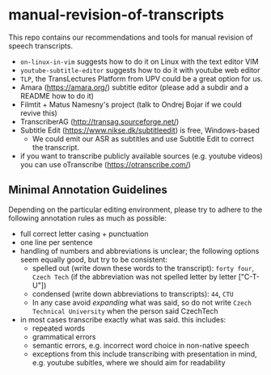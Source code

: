 # manual-revision-of-transcripts
This repo contains our recommendations and tools for manual revision of speech transcripts.

- ``on-linux-in-vim`` suggests how to do it on Linux with the text editor VIM
- ``youtube-subtitle-editor`` suggests how to do it with youtube web editor
- ``TLP``, the TransLectures Platform from UPV could be a great option for us.
- Amara (https://amara.org/) subtitle editor (please add a subdir and a README how to do it)
- Filmtit + Matus Namesny's project (talk to Ondrej Bojar if we could revive this)
- TranscriberAG (http://transag.sourceforge.net/)
- Subtitle Edit (https://www.nikse.dk/subtitleedit) is free, Windows-based
  - We could emit our ASR as subtitles and use Subtitle Edit to correct the transcript.
- if you want to transcribe publicly available sources (e.g. youtube videos) you can use oTranscribe (https://otranscribe.com/)

## Minimal Annotation Guidelines

Depending on the particular editing environment, please try to adhere to the following annotation rules as much as possible:

- full correct letter casing + punctuation
- one line per sentence
- handling of numbers and abbreviations is unclear; the following options seem equally good, but try to be consistent:
  - spelled out (write down these words to the transcript): ``forty four``, ``Czech Tech`` (if the abbreviation was not spelled letter by letter ["C-T-U"])
  - condensed (write down abbreviations to transcripts): ``44``, ``CTU``
  - In any case avoid _expanding_ what was said, so do not write ``Czech Technical University`` when the person said CzechTech
- in most cases transcribe exactly what was said. this includes: 
	* repeated words
  * grammatical errors
  * semantic errors, e.g. incorrect word choice in non-native speech
  * exceptions from this include transcribing with presentation in mind, e.g. youtube subitles, where we should aim for readability
